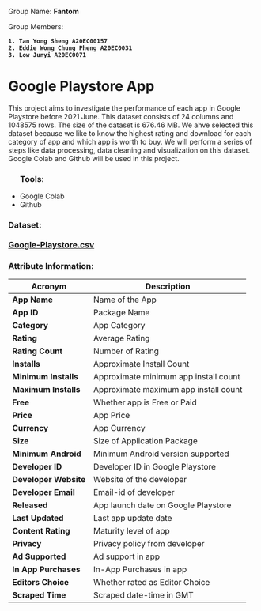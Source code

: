 Group Name: <b> Fantom </b> 

Group Members: <b>  

	1. Tan Yong Sheng A20EC00157
	2. Eddie Wong Chung Pheng A20EC0031
	3. Low Junyi A20EC0071
</b> 

<h1>Google Playstore App </h1>
This project aims to investigate the performance of each app in Google Playstore before 2021 June. This dataset consists of 24 columns and 1048575 rows. The size of the dataset is 676.46 MB. We ahve selected this dataset because we like to know the highest rating and download for each category of app and which app is worth to buy. We will perform a series of steps like data processing, data cleaning and visualization on this dataset. Google Colab and Github will be used in this project.

<ul> <h3>Tools: </h3>
	<li>Google Colab </li>
	<li>Github </li>
</ul>

<h3>Dataset: <br><br>
	<a href="https://drive.google.com/file/d/1gj-joOwpAc-uUduXGnP3JO3Z1gWJ3j0K/view?usp=sharing"> Google-Playstore.csv </a></h3>


### Attribute Information:
| Acronym | Description |
| --- | --- |
| **App Name** |    Name of the App |
|**App ID** | Package Name  |
| **Category** | App Category |
| **Rating** |  Average Rating |
| **Rating Count** |  Number of Rating |
| **Installs** |  Approximate Install Count |
| **Minimum Installs** |    Approximate minimum app install count |
|**Maximum Installs** | Approximate maximum app install count  |
| **Free** | Whether app is Free or Paid |
| **Price** |  App Price |
| **Currency** |  App Currency |
| **Size** |  Size of Application Package |
| **Minimum Android** |    Minimum Android version supported |
|**Developer ID** | Developer ID in Google Playstore  |
| **Developer Website** | Website of the developer |
| **Developer Email** |  Email-id of developer |
| **Released** |  App launch date on Google Playstore |
| **Last Updated** |  Last app update date |
| **Content Rating** |    Maturity level of app |
|**Privacy** | Privacy policy from developer  |
| **Ad Supported** | Ad support in app |
| **In App Purchases** |  In-App Purchases in app |
| **Editors Choice** |  Whether rated as Editor Choice |
| **Scraped Time** |  Scraped date-time in GMT |
